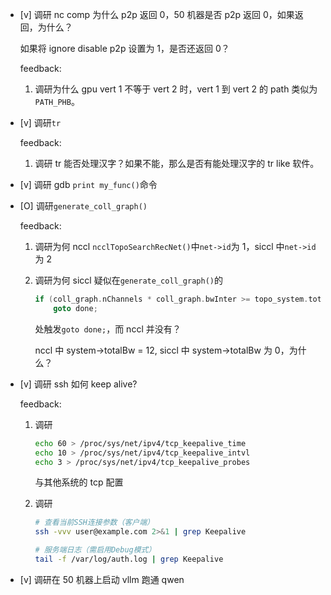 * [v] 调研 nc comp 为什么 p2p 返回 0，50 机器是否 p2p 返回 0，如果返回，为什么？

    如果将 ignore disable p2p 设置为 1，是否还返回 0？

    feedback:

    1. 调研为什么 gpu vert 1 不等于 vert 2 时，vert 1 到 vert 2 的 path 类似为`PATH_PHB`。

* [v] 调研`tr`

    feedback:

    1. 调研 tr 能否处理汉字？如果不能，那么是否有能处理汉字的 tr like 软件。

* [v] 调研 gdb `print my_func()`命令

* [O] 调研`generate_coll_graph()`

    feedback:

    1. 调研为何 nccl `ncclTopoSearchRecNet()`中`net->id`为 1，siccl 中`net->id`为 2

    1. 调研为何 siccl 疑似在`generate_coll_graph()`的

        ```cpp
        if (coll_graph.nChannels * coll_graph.bwInter >= topo_system.totalBw)
            goto done;
        ```

        处触发`goto done;`，而 nccl 并没有？

        nccl 中 system->totalBw = 12, siccl 中 system->totalBw 为 0，为什么？

* [v] 调研 ssh 如何 keep alive?

    feedback:

    1. 调研

        ```bash
        echo 60 > /proc/sys/net/ipv4/tcp_keepalive_time
        echo 10 > /proc/sys/net/ipv4/tcp_keepalive_intvl
        echo 3 > /proc/sys/net/ipv4/tcp_keepalive_probes
        ```

        与其他系统的 tcp 配置

    1. 调研

        ```bash
        # 查看当前SSH连接参数（客户端）
        ssh -vvv user@example.com 2>&1 | grep Keepalive

        # 服务端日志（需启用Debug模式）
        tail -f /var/log/auth.log | grep Keepalive
        ```

* [v] 调研在 50 机器上启动 vllm 跑通 qwen